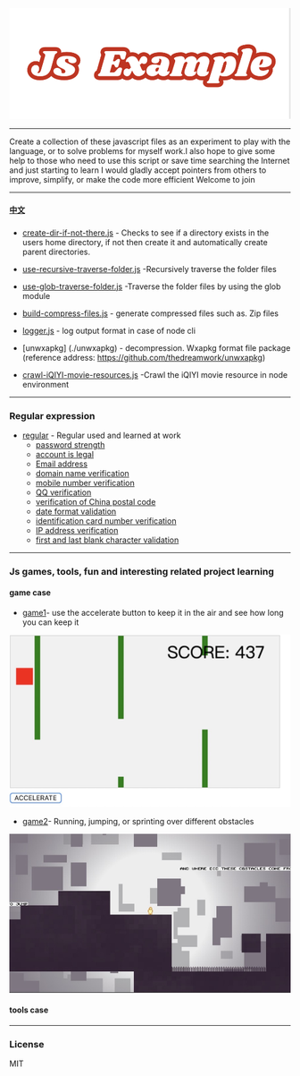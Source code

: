 ![](./image/jsexample.png)
***

 Create a collection of these javascript files as an experiment to play with the language, or to solve problems for myself work.I also hope to give some help to those who need to use this script or save time searching the Internet and just starting to learn
 I would gladly accept pointers from others to improve, simplify, or make the code more efficient Welcome to join 
 ***

 #### [中文](./README_zh.md)
### 
  * [create-dir-if-not-there.js](./create-dir-if-not-there.js) - Checks to see if a directory exists in the users home directory, if not then create it and automatically create parent directories.
  
  * [use-recursive-traverse-folder.js](./use-recursive-traverse-folder.js) -Recursively traverse the folder files
  
  * [use-glob-traverse-folder.js](./use-glob-traverse-folder.js) -Traverse the folder files by using the glob module
  
  * [build-compress-files.js](./build-compress-files.js) - generate compressed files such as. Zip files

  * [logger.js](./logger.js) - log output format in case of node cli

  * [unwxapkg] (./unwxapkg) - decompression. Wxapkg format file package (reference address: https://github.com/thedreamwork/unwxapkg)

  * [crawl-iQIYI-movie-resources.js](./crawl-iQIYI-movie-resources.js) -Crawl the iQIYI movie resource in node environment
***
### Regular expression
* [regular](./regular/README.md) - Regular used and learned at work
  * [password strength](./regular/README.md)
  * [account is legal](./regular/README.md)
  * [Email address](./regular/README.md)
  * [domain name verification](./regular/README.md)
  * [mobile number verification](./regular/README.md)
  * [QQ verification](./regular/README.md)
  * [verification of China postal code](./regular/README.md)
  * [date format validation](./regular/README.md)
  * [identification card number verification](./regular/README.md)
  * [IP address verification](./regular/README.md)
  * [first and last blank character validation](./regular/README.md)
***
### Js games, tools, fun and interesting related project learning
#### game case
* [game1](./game1.html)- use the accelerate button to keep it in the air and see how long you can keep it

 ![](./image/game1.png)

  * [game2](./game2.html)- Running, jumping, or sprinting over different obstacles

   ![](./image/game2.png)

 #### tools case
 ***
 ### **License**
 MIT




